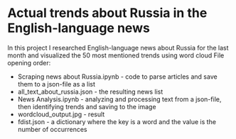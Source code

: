 # Actual trends about Russia in the English-language news
In this project I researched English-language news about Russia for the last month and visualized the 50 most mentioned trends using word cloud
File opening order:
* Scraping news about Russia.ipynb - code to parse articles and save them to a json-file as a list
* all_text_about_russia.json - the resulting news list
* News Analysis.ipynb - analyzing and processing text from a json-file, then identifying trends and saving to the image
* wordcloud_output.jpg - result
* fdist.json - a dictionary where the key is a word and the value is the number of occurrences
